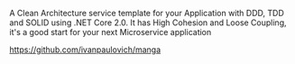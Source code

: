 A Clean Architecture service template for your Application with 
DDD, TDD and SOLID using .NET Core 2.0. It has High Cohesion and Loose Coupling, 
it's a good start for your next Microservice application

https://github.com/ivanpaulovich/manga